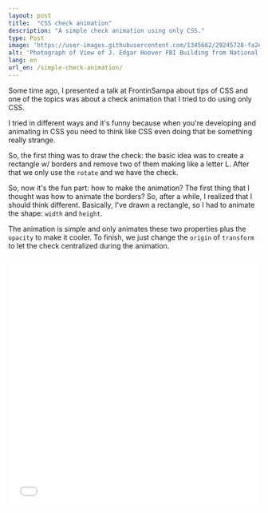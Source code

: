 ```yaml
---
layout: post
title:  "CSS check animation"
description: "A simple check animation using only CSS."
type: Post
image: 'https://user-images.githubusercontent.com/1345662/29245728-fa2e38a4-7fb9-11e7-9581-655628e53093.jpg'
alt: 'Photograph of View of J. Edgar Hoover FBI Building from National Archives Roof'
lang: en
url_en: /simple-check-animation/
---
```


Some time ago, I presented a talk at FrontinSampa about tips of CSS and one of the topics was about a check animation that I tried to do using only CSS.

I tried in different ways and it's funny because when you're developing and animating in CSS you need to think like CSS even doing that be something really strange.

So, the first thing was to draw the check: the basic idea was to create a rectangle w/ borders and remove two of them making like a letter L. After that we only use the `rotate` and we have the check.

So, now it's the fun part: how to make the animation? The first thing that I thought was how to animate the borders? So, after a while, I realized that I should think different. Basically, I've drawn a rectangle, so I had to animate the shape: `width` and `height`.

The animation is simple and only animates these two properties plus the `opacity` to make it cooler. To finish, we just change the `origin` of `transform` to let the check centralized during the animation.

<iframe height='500' scrolling='no' title='Check animation' src='//codepen.io/raphaelfabeni/embed/vJxKZM/?height=428&theme-id=4240&default-tab=css,result&embed-version=2' frameborder='no' allowtransparency='true' allowfullscreen='true' style='width: 100%;'>
</iframe>
